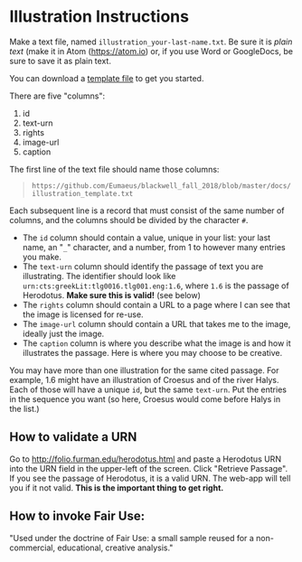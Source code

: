 # Illustration Instructions

Make a text file, named `illustration_your-last-name.txt`. Be sure it is *plain text* (make it in Atom (<https://atom.io>) or, if you use Word or GoogleDocs, be sure to save it as plain text.

You can download a [template file](https://github.com/Eumaeus/blackwell_fall_2018/blob/master/docs/illustration_template.txt) to get you started.

There are five "columns":

1. id
1. text-urn
1. rights
1. image-url
1. caption

The first line of the text file should name those columns:

> `https://github.com/Eumaeus/blackwell_fall_2018/blob/master/docs/illustration_template.txt`

Each subsequent line is a record that must consist of the same number of columns, and the columns should be divided by the character `#`.

- The `id` column should contain a value, unique in your list: your last name, an "`_`" character, and a number, from 1 to however many entries you make.
- The `text-urn` column should identify the passage of text you are illustrating. The identifier should look like `urn:cts:greekLit:tlg0016.tlg001.eng:1.6`, where `1.6` is the passage of Herodotus. **Make sure this is valid!** (see below)
- The `rights` column should contain a URL to a page where I can see that the image is licensed for re-use.
- The `image-url` column should contain a URL that takes me to the image, ideally just the image.
- The `caption` column is where you describe what the image is and how it illustrates the passage. Here is where you may choose to be creative.

You may have more than one illustration for the same cited passage. For example, 1.6 might have an illustration of Croesus and of the river Halys. Each of those will have a unique `id`, but the same `text-urn`. Put the entries in the sequence you want (so here, Croesus would come before Halys in the list.)

## How to validate a URN

Go to <http://folio.furman.edu/herodotus.html> and paste a Herodotus URN into the URN field in the upper-left of the screen. Click "Retrieve Passage". If you see the passage of Herodotus, it is a valid URN. The web-app will tell you if it not valid. **This is the important thing to get right.**

## How to invoke Fair Use:

"Used under the doctrine of Fair Use: a small sample reused for a non-commercial, educational, creative analysis."

